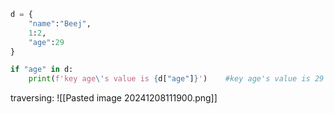 ```python
d = {
    "name":"Beej",
    1:2,
    "age":29
}

if "age" in d:
    print(f'key age\'s value is {d["age"]}')    #key age's value is 29
```

traversing:
![[Pasted image 20241208111900.png]]
